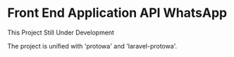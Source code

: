 # Front End Application API WhatsApp

This Project Still Under Development

The project is unified with 'protowa' and 'laravel-protowa'.
